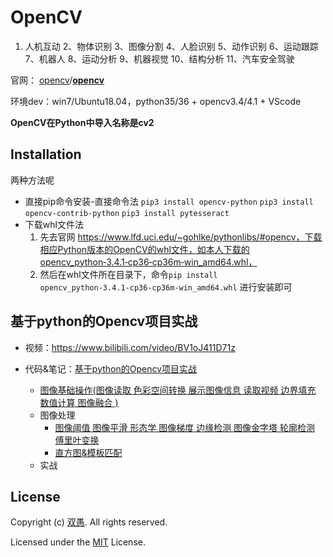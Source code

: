 # OpenCV

1. 人机互动 2、物体识别 3、图像分割 4、人脸识别 5、动作识别 6、运动跟踪 7、机器人 8、运动分析 9、机器视觉 10、结构分析 11、汽车安全驾驶

官网： [opencv](https://github.com/opencv)/**[opencv](https://github.com/opencv/opencv)**

环境dev：win7/Ubuntu18.04，python35/36 + opencv3.4/4.1 + VScode

**OpenCV在Python中导入名称是cv2**

## Installation

两种方法呢

* 直接pip命令安装-直接命令法
  `pip3 install opencv-python`
  `pip3 install opencv-contrib-python`
  `pip3 install pytesseract`
* 下载whl文件法
  1. 先去官网 https://www.lfd.uci.edu/~gohlke/pythonlibs/#opencv，下载相应Python版本的OpenCV的whl文件，如本人下载的opencv_python‑3.4.1‑cp36‑cp36m‑win_amd64.whl，
  2. 然后在whl文件所在目录下，命令`pip install opencv_python‑3.4.1‑cp36‑cp36m‑win_amd64.whl` 进行安装即可

## 基于python的Opencv项目实战

* 视频：https://www.bilibili.com/video/BV1oJ411D71z
* 代码&笔记：[基于python的Opencv项目实战](基于python的Opencv项目实战)

  * [图像基础操作(图像读取  色彩空间转换 展示图像信息 读取视频  边界填充 数值计算 图像融合 )](基于python的Opencv项目实战/图像操作/图像基本操作.ipynb)
  * 图像处理
    * [图像阈值 图像平滑 形态学 图像梯度 边缘检测 图像金字塔 轮廓检测 傅里叶变换](基于python的Opencv项目实战/图像操作/图像处理.ipynb)
    * [直方图&模板匹配](基于python的Opencv项目实战/图像处理/图像处理-2(直方图&模板匹配).ipynb)
  * 实战

## License

Copyright (c) [双愚](https://github.com/HuangCongQing/OpenCV). All rights reserved.

Licensed under the [MIT](https://github.com/HuangCongQing/OpenCV/blob/master/LICENSE) License.
